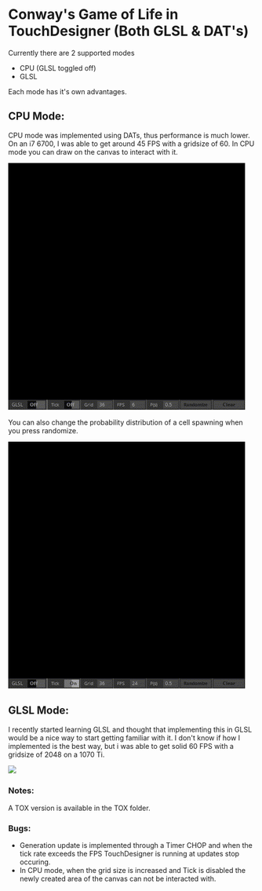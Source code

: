 # Conway's Game of Life in TouchDesigner (Both GLSL & DAT's)

Currently there are 2 supported modes
- CPU (GLSL toggled off)
- GLSL 

Each mode has it's own advantages.

## CPU Mode: 
CPU mode was implemented using DATs, thus performance is much lower. On an i7 6700, I was able to get around 45 FPS with a gridsize of 60.
In CPU mode you can draw on the canvas to interact with it.

![](gifs/drawing.gif)


You can also change the probability distribution of a cell spawning when you press randomize.

![](gifs/cpu_random.gif)


## GLSL Mode:
I recently started learning GLSL and thought that implementing this in GLSL would be a nice way to start getting familiar with it.
I don't know if how I implemented is the best way, but i was able to get solid 60 FPS with a gridsize of 2048 on a 1070 Ti.

![](gifs/glsl_random.gif)

### Notes:
A TOX version is available in the TOX folder.

### Bugs:
- Generation update is implemented through a Timer CHOP and when the tick rate exceeds the FPS TouchDesigner is running at updates stop occuring. 
- In CPU mode, when the grid size is increased and Tick is disabled the newly created area of the canvas can not be interacted with.
